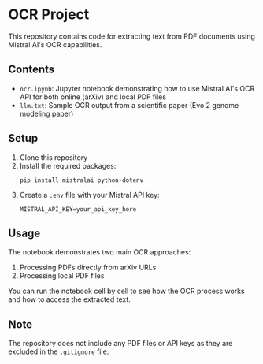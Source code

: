 # OCR Project

This repository contains code for extracting text from PDF documents using Mistral AI's OCR capabilities.

## Contents

- `ocr.ipynb`: Jupyter notebook demonstrating how to use Mistral AI's OCR API for both online (arXiv) and local PDF files
- `llm.txt`: Sample OCR output from a scientific paper (Evo 2 genome modeling paper)

## Setup

1. Clone this repository
2. Install the required packages:
   ```
   pip install mistralai python-dotenv
   ```
3. Create a `.env` file with your Mistral API key:
   ```
   MISTRAL_API_KEY=your_api_key_here
   ```

## Usage

The notebook demonstrates two main OCR approaches:
1. Processing PDFs directly from arXiv URLs
2. Processing local PDF files

You can run the notebook cell by cell to see how the OCR process works and how to access the extracted text.

## Note

The repository does not include any PDF files or API keys as they are excluded in the `.gitignore` file. 